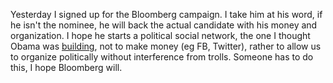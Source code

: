 Yesterday I signed up for the Bloomberg campaign. I take him at his word, if he isn't the nominee, he will back the actual candidate with his money and organization. I hope he starts a political social network, the one I thought Obama was <a href="http://scripting.com/2016/05/04/1237.html">building</a>, not to make money (eg FB, Twitter), rather to allow us to organize politically without interference from trolls. Someone has to do this, I hope Bloomberg will.
